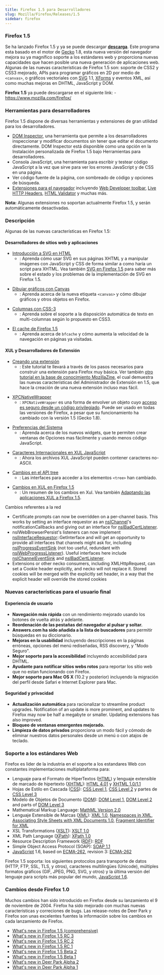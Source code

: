 ```yaml
---
title: Firefox 1.5 para Desarrolladores
slug: Mozilla/Firefox/Releases/1.5
sidebar: firefox
---
```


### Firefox 1.5

Se ha lanzado Firefox 1.5 y ya se puede descargar **[descarga](https://www.mozilla.com/firefox/)**. Este programa esta basado en el motor de [Gecko](/es/Gecko) 1.8, esta nueva versión del navegador mejora su ya magnífico soporte a los estándares web y proporciona nuevas capacidades que hacen posible una nueva generación de aplicaciones web. Algunas de las nuevas características de Firefox 1.5 son: soporte de CSS2 y CSS3 mejorado, APIs para programar gráficos en 2D por medio de `<canvas>`, o gráficos vectoriales con [SVG](/es/docs/Web/SVG) 1.1, [XForms](/es/XForms) y eventos XML, así como muchas mejoras en DHTML, JavaScript y DOM.

**Firefox 1.5** ya puede descargarse en el siguiente link: - <https://www.mozilla.com/firefox/>

### Herramientas para desarrolladores

Firefox 1.5 dispone de diversas herramientas y extensiones de gran utilidad para los desarrolladores.

- [DOM Inspector](/es/DOM_Inspector), una herramienta que permite a los desarrolladores inspeccionar y modificar documentos sin tener que editar el documento directamente. DOM Inspector está disponible como una opción en la Instalación personalizada de Firefox 1.5 bajo Herramientas para desarrolladores.
- Consola JavaScript, una herramienta para escribir y testear código JavaScript a la vez que sirve para ver los errores JavaScript y de CSS en una página.
- Ver código fuente de la página, con sombreado de código y opciones de búsqueda.
- [Extensiones para el navegador](https://addons.mozilla.org/extensions/showlist.php?application=firefox&category=Developer%20Tools) incluyendo [Web Developer toolbar](<es/Web_Developer_Firefox_Extension_(external)>), [Live HTTP Headers](<es/Live_HTTP_Headers_(external)>), [HTML Validator](<es/HTML_Validator_(external)>) y muchas más.

**Nota:** Algunas extensiones no soportan actualmente Firefox 1.5, y serán automáticamente desactivadas.

### Descripción

Algunas de las nuevas características en Firefox 1.5:

#### Desarrolladores de sitios web y aplicaciones

- [Introducción a SVG en HTML](/es/SVG_en_HTML_Introducci%c3%b3n)
  - : Aprenda cómo usar SVG en sus páginas XHTML y a manipular imágenes con JavaScript y CSS de forma similar a como haría un script para XHTML. Vea también [SVG en Firefox 1.5](/es/SVG_en_Firefox_1.5) para saber más sobre el estado y los problemas de la implementación de SVG en Firefox 1.5.

<!---->

- [Dibujar gráficos con Canvas](/es/Dibujar_gr%c3%a1ficos_con_Canvas)
  - : Aprenda acerca de la nueva etiqueta `<canvas>` y cómo dibujar gráficos y otros objetos en Firefox.

<!---->

- [Columnas con CSS-3](/es/Columnas_con_CSS-3)
  - : Aprenda sobre el soporte a la disposición automática de texto en multi-columnas según lo propuesto en CSS3.

<!---->

- [El cache de Firefox 1.5](/es/El_cache_de_Firefox_1.5)
  - : Aprenda acerca de `bfcache` y cómo aumenta la velocidad de la navegación en páginas ya visitadas.

#### XUL y Desarrolladores de Extensión

- [Creando una extensión](/es/Creando_una_extensi%c3%b3n)
  - : Este tutorial te llevará a través de los pasos necesarios para construir una extensión para Firefox muy básica. Ver también [otro tutorial en la base de conocimiento MozillaZine](https://kb.mozillazine.org/Getting_started_with_extension_development), el cual demuestra las nuevas características del Administrador de Extensión en 1.5, que hace la creación de una nueva extensión incluso mas fácil.

<!---->

- [XPCNativeWrapper](/es/XPCNativeWrapper)
  - : `XPCNativeWrapper` es una forma de envolver un objeto cuyo [acceso es seguro desde un código privilegiado](/es/Safely_accessing_content_DOM_from_chrome). Puede ser usado en todas las versiones de Firefox, a pesar que su funcionamiento ha cambiado con la versión 1.5 (Gecko 1.8).

<!---->

- [Preferencias del Sistema](/es/Preferencias_del_Sistema)
  - : Aprenda acerca de los nuevos widgets, que te permiten crear ventanas de Opciones mas fácilmente y usando menos código JavaScript.

<!---->

- [Caracteres Internacionales en XUL JavaScript](/es/Caracteres_Internacionales_en_XUL_JavaScript)
  - : Ahora los archivos XUL JavaScript pueden contener caracteres no-ASCII.

<!---->

- [Cambios en el API tree](/es/Cambios_en_el_API_tree)
  - : Las interfaces para acceder a los elementos `<tree>` han cambiado.

<!---->

- [Cambios en XUL en Firefox 1.5](/es/Cambios_en_XUL_en_Firefox_1.5)
  - : Un resumen de los cambios en Xul. Vea también [Adaptando las aplicaciones XUL a Firefox 1.5](/es/Adaptando_las_aplicaciones_XUL_a_Firefox_1.5).

<dl><dt>Cambios referentes a la red</dt><dd></dd></dl>

- Certificate prompts can now be overridden on a per-channel basis. This works by setting an interface requestor as an [nsIChannel](/es/NsIChannel)'s notificationCallbacks and giving out an interface for [nsIBadCertListener](/es/NsIBadCertListener).
- nsIWebBrowserPersist's listeners can now implement [nsIInterfaceRequestor](/es/NsIInterfaceRequestor)::GetInterface and will get an opportunity to provide all interfaces that channels might ask for, including [nsIProgressEventSink](/es/NsIProgressEventSink) (not too useful, redundant with [nsIWebProgressListener](/es/NsIWebProgressListener)). Useful interfaces here include [nsIChannelEventSink](/es/NsIChannelEventSink) and [nsIBadCertListener](/es/NsIBadCertListener).
- Extensions or other necko consumers, including XMLHttpRequest, can set a Cookie header explicitly, and necko will not replace it. Stored cookies will be merged with the explicitly set header, in a way that the explicit header will override the stored cookies

### Nuevas características para el usuario final

#### Experiencia de usuario

- **Navegación más rápida** con un rendimiento mejorado usando los botones de vuelta atrás y adelante.
- **Reordenación de las pestañas del navegador al pulsar y soltar.**
- **Answers.com ha sido añadida a la lista de buscadores** para permitir búsquedas en su diccionario.
- **Mejoras en la usabilidad** incluyendo descripciones en la páginas erróneas, opciones del menú rediseñadas, RSS discovery, y "Modo Seguro".
- **Mejor soporte para la accesibilidad** incluyendo accesibilidad para DHTML.
- **Ayudante para notificar sitios webs rotos** para reportar los sitio web que no estan funcionando con Firefox.
- **Mejor soporte para Mac OS X** (10.2 y posterior) incluyendo la migración del perfil desde Safari e Internet Explorer para Mac.

#### Seguridad y privacidad

- **Actualización automática** para racionalizar to streamline product upgrades. Notification of an update is more prominent, and updates to Firefox may now be half a megabyte or smaller. Updating extensions has also improved.
- **Bloqueo de ventanas emergentes mejorado.**
- **Limpieza de datos privados** proporciona un modo fácil y cómodo de eliminar nuestros datos personales desde un menú o con atajos de teclado.

### Soporte a los estándares Web

Firefox es lider de la industria en el soporte a los estandares Web con constantes implementaciones multiplataforma para:

- Lenguaje para el Formato de HiperTextos ([HTML](/es/docs/Web/HTML)) y lenguaje extensible de marcado de hipertexto ([XHTML](/es/XHTML)): [HTML 4.01](https://www.w3.org/TR/html401/) y [XHTML 1.0/1.1](https://www.w3.org/TR/xhtml1/)
- Hojas de Estilo en Cascada ([CSS](/es/docs/Web/CSS)): [CSS Level 1](https://www.w3.org/TR/REC-CSS1), [CSS Level 2](https://www.w3.org/TR/REC-CSS2) y partes de [CSS Level 3](https://www.w3.org/Style/CSS/current-work.html)
- Modelo de Objetos de Documento ([DOM](/es/docs/Web/API/Document_Object_Model)): [DOM Level 1](https://www.w3.org/TR/2000/WD-DOM-Level-1-20000929/), [DOM Level 2](https://www.w3.org/DOM/DOMTR#dom2) and parts of [DOM Level 3](https://www.w3.org/DOM/DOMTR#dom3)
- Mathematical Markup Language: [MathML Version 2.0](https://www.w3.org/Math/)
- Lenguaje Extensible de Marcas ([XML](/es/XML)): [XML 1.0](https://www.w3.org/TR/REC-xml), [Namespaces in XML](https://www.w3.org/TR/REC-xml-names/), [Associating Style Sheets with XML Documents 1.0](https://www.w3.org/TR/xml-stylesheet/), [Fragment Identifier for XML](https://lists.w3.org/Archives/Public/www-xml-linking-comments/2001AprJun/att-0074/01-NOTE-FIXptr-20010425.htm)
- XSL Transformations ([XSLT](/es/XSLT)): [XSLT 1.0](https://www.w3.org/TR/xslt)
- XML Path Language ([XPath](/es/XPath)): [XPath 1.0](https://www.w3.org/TR/xpath)
- Resource Description Framework ([RDF](/es/RDF)): [RDF](https://www.w3.org/RDF/)
- Simple Object Access Protocol (SOAP): [SOAP 1.1](https://www.w3.org/TR/SOAP/)
- [JavaScript](/es/docs/Web/JavaScript) 1.6, based on [ECMA-262](/es/ECMA-262), revision 3: [ECMA-262](https://www.ecma-international.org/publications/standards/Ecma-262.htm)

Firefox 1.5 soporta: los siguientes protocolos para transporte de datos (HTTP, FTP, SSL, TLS, y otros), caracteres multilingües (Unicode), múltiples formatos gráficos (GIF, JPEG, PNG, SVG, y otros) y la última versión del lenguaje para scripts más popular del mundo, [JavaScript 1.6](/es/Novedades_en_JavaScript_1.6).

### Cambios desde Firefox 1.0

Muchos cambios han sido introducido en Firefox desde su lanzamiento el 9 de noviembre de 2004. Firefox ha sido mejorado con muchas nuevas características y correciones de bugs. Las release-notes de Deer Park y Firefox son unas excelentes fuentes la información sobre los cambios en cada lanzamiento de Firefox.

- [What's new in Firefox 1.5 (comprehensive)](https://www.squarefree.com/burningedge/releases/1.5-comprehensive.html)
- [What's new in Firefox 1.5 RC 3](https://www.squarefree.com/burningedge/releases/1.5rc3.html)
- [What's new in Firefox 1.5 RC 2](https://www.squarefree.com/burningedge/releases/1.5rc2.html)
- [What's new in Firefox 1.5 RC 1](https://www.squarefree.com/burningedge/releases/1.5rc1.html)
- [What's new in Firefox 1.5 Beta 2](https://www.squarefree.com/burningedge/releases/1.5b2.html)
- [What's new in Firefox 1.5 Beta 1](https://www.squarefree.com/burningedge/releases/1.5b1.html)
- [What's new in Deer Park Alpha 2](https://www.squarefree.com/burningedge/releases/1.5a2.html)
- [What's new in Deer Park Alpha 1](https://www.squarefree.com/burningedge/releases/1.5a1.html)
